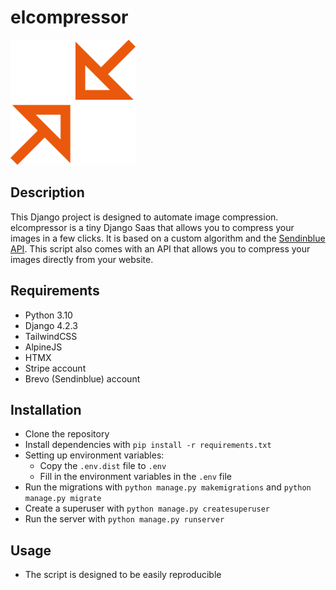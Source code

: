 # elcompressor

<img alt="logo" height="200" src="static/home/assets/compress_logotype.png" width="200"/>

## Description

This Django project is designed to automate image compression. elcompressor is a tiny Django Saas that allows you to compress your images in a few clicks. It is based on a custom algorithm and the [Sendinblue API](https://developers.sendinblue.com/). 
This script also comes with an API that allows you to compress your images directly from your website.

## Requirements
- Python 3.10
- Django 4.2.3
- TailwindCSS
- AlpineJS
- HTMX
- Stripe account
- Brevo (Sendinblue) account

## Installation
- Clone the repository
- Install dependencies with `pip install -r requirements.txt`
- Setting up environment variables:
    - Copy the `.env.dist` file to `.env`
    - Fill in the environment variables in the `.env` file
- Run the migrations with `python manage.py makemigrations` and `python manage.py migrate`
- Create a superuser with `python manage.py createsuperuser`
- Run the server with `python manage.py runserver`

## Usage
- The script is designed to be easily reproducible

